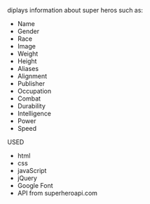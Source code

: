 diplays information about super heros such as:

* Name 
* Gender
* Race
* Image 
* Weight
* Height
* Aliases  
* Alignment
* Publisher
* Occupation
* Combat
* Durability
* Intelligence
* Power 
* Speed

USED

* html
* css
* javaScript
* jQuery
* Google Font
* API from superheroapi.com